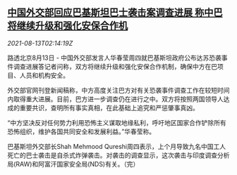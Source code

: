 <!--1628821862000-->
[中国外交部回应巴基斯坦巴士袭击案调查进展 称中巴将继续升级和强化安保合作机](https://cn.reuters.com/article/china-response-pakistan-0813-fri-idCNKBS2FE063)
------

<div><i>2021-08-13T02:14:19Z</i></div><p>路透北京8月13日 - 中国外交部发言人华春莹周四就巴基斯坦政府公布达苏恐袭事件调查进展答记者问称，双方将继续升级和强化安保合作机制，确保中方在巴项目、人员和机构安全。</p><p>外交部官网刊登新闻稿称，中方高度关注巴方对有关恐袭事件调查工作在较短时间内取得重大进展。目前，巴方进一步调查仍在进行之中。双方将按照两国领导人达成的重要共识，查明所有事实真相，在此基础上追究和严惩肇事真凶。</p><p>“中方坚决反对任何势力利用恐怖主义谋取地缘私利，呼吁地区国家合作铲除所有恐怖组织，维护各国共同安全和发展利益。”华春莹称。</p><p>巴基斯坦外交部长Shah Mehmood Qureshi周四表示，上个月导致九名中国工人死亡的巴士袭击是自杀式炸弹袭击。对袭击的调查显示，这次袭击与印度调查分析局(RAW)和阿富汗国家安全局(NDS)有关。（完）</p>
